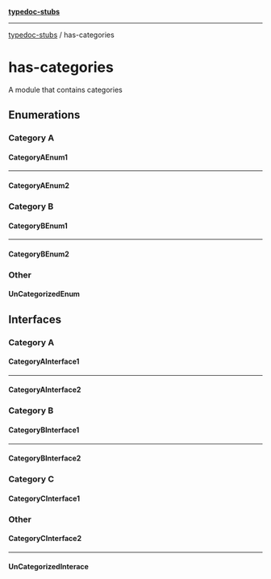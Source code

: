 [**typedoc-stubs**](index.md)

***

[typedoc-stubs](modules.md) / has-categories

# has-categories

A module that contains categories

## Enumerations

### Category A

#### CategoryAEnum1

***

#### CategoryAEnum2

### Category B

#### CategoryBEnum1

***

#### CategoryBEnum2

### Other

#### UnCategorizedEnum

## Interfaces

### Category A

#### CategoryAInterface1

***

#### CategoryAInterface2

### Category B

#### CategoryBInterface1

***

#### CategoryBInterface2

### Category C

#### CategoryCInterface1

### Other

#### CategoryCInterface2

***

#### UnCategorizedInterace
